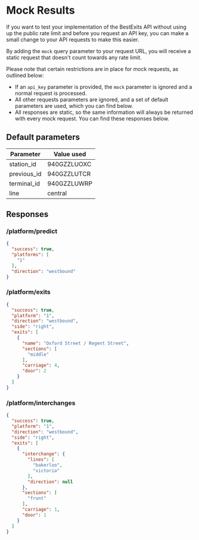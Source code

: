 # Mock Results

If you want to test your implementation of the BestExits API without using up the public rate limit and before you request an API key, you can make a small change to your API requests to make this easier.

By adding the `mock` query parameter to your request URL, you will receive a static request that doesn't count towards any rate limit.

Please note that certain restrictions are in place for mock requests, as outlined below:
- If an `api_key` parameter is provided, the `mock` parameter is ignored and a normal request is processed.
- All other requests parameters are ignored, and a set of default parameters are used, which you can find below.
- All responses are static, so the same information will always be returned with every mock request. You can find these responses below.

## Default parameters
| Parameter    | Value used    |
| ------------ | ------------- |
| station_id   | 940GZZLUOXC   |
| previous_id  | 940GZZLUTCR   |
| terminal_id  | 940GZZLUWRP   |
| line         | central       |

## Responses
### /platform/predict
<!--
title: "Response returned"
lineNumbers: true
-->
```json
{
  "success": true,
  "platforms": [
    "1"
  ],
  "direction": "westbound"
}
```


### /platform/exits
<!--
title: "Response returned"
lineNumbers: true
-->
```json
{
  "success": true,
  "platform": "1",
  "direction": "westbound",
  "side": "right",
  "exits": [
    {
      "name": "Oxford Street / Regent Street",
      "sections": [
        "middle"
      ],
      "carriage": 4,
      "door": 2
    }
  ]
}
```


### /platform/interchanges
<!--
title: "Response returned"
lineNumbers: true
-->
```json
{
  "success": true,
  "platform": "1",
  "direction": "westbound",
  "side": "right",
  "exits": [
    {
      "interchange": {
        "lines": [
          "bakerloo",
          "victoria"
        ],
        "direction": null
      },
      "sections": [
        "front"
      ],
      "carriage": 1,
      "door": 1
    }
  ]
}
```